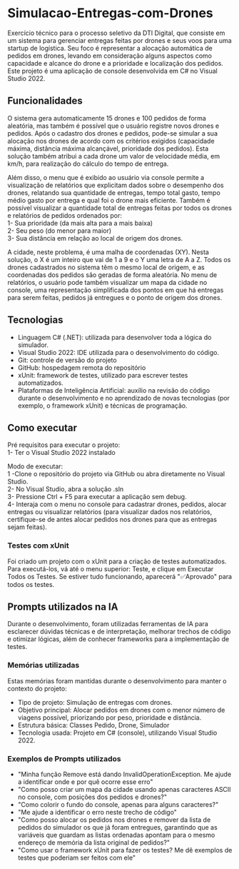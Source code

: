 # Simulacao-Entregas-com-Drones
Exercício técnico para o processo seletivo da DTI Digital, que consiste em um sistema para gerenciar entregas feitas por drones e seus voos para uma startup de logística. Seu foco é representar a alocação automática de pedidos em drones, levando em consideração alguns aspectos como capacidade e alcance do drone e a prioridade e localização dos pedidos. Este projeto é uma aplicação de console desenvolvida em C# no Visual Studio 2022.

## Funcionalidades
O sistema gera automaticamente 15 drones e 100 pedidos de forma aleatória, mas também é possível que o usuário registre novos drones e pedidos. Após o cadastro dos drones e pedidos, pode-se simular a sua alocação nos drones de acordo com os critérios exigidos (capacidade máxima, distância máxima alcançável, prioridade dos pedidos). Esta solução também atribui a cada drone um valor de velocidade média, em km/h, para realização do cálculo do tempo de entrega.

Além disso, o menu que é exibido ao usuário via console permite a visualização de relatórios que explicitam dados sobre o desempenho dos drones, relatando sua quantidade de entregas, tempo total gasto, tempo médio gasto por entrega e qual foi o drone mais eficiente. Também é possível visualizar a quantidade total de entregas feitas por todos os drones e relatórios de pedidos ordenados por:  
1- Sua prioridade (da mais alta para a mais baixa)  
2- Seu peso (do menor para maior)  
3- Sua distância em relação ao local de origem dos drones.  
 
A cidade, neste problema, é uma malha de coordenadas (XY). Nesta solução, o X é um inteiro que vai de 1 a 9 e o Y uma letra de A a Z. Todos os drones cadastrados no sistema têm o mesmo local de origem, e as coordenadas dos pedidos são geradas de forma aleatória. No menu de relatórios, o usuário pode também visualizar um mapa da cidade no console, uma representação simplificada dos pontos em que há entregas para serem feitas, pedidos já entregues e o ponto de origem dos drones.   


## Tecnologias
- Linguagem C# (.NET): utilizada para desenvolver toda a lógica do simulador.  
- Visual Studio 2022: IDE utilizada para o desenvolvimento do código.  
- Git: controle de versão do projeto  
- GitHub: hospedagem remota do repositório  
- xUnit: framework de testes, utilizado para escrever testes automatizados.  
- Plataformas de Inteligência Artificial: auxílio na revisão do código durante o desenvolvimento e no aprendizado de novas tecnologias (por exemplo, o framework xUnit) e técnicas de programação.  

## Como executar
Pré requisitos para executar o projeto:  
1- Ter o Visual Studio 2022 instalado

Modo de executar:  
1 -Clone o repositório do projeto via GitHub ou abra diretamente no Visual Studio.  
2- No Visual Studio, abra a solução .sln  
3- Pressione Ctrl + F5 para executar a aplicação sem debug.    
4- Interaja com o menu no console para cadastrar drones, pedidos, alocar entregas ou visualizar relatórios (para visualizar dados nos relatórios, certifique-se de antes alocar pedidos nos drones para que as entregas sejam feitas). 

### Testes com xUnit
Foi criado um projeto com o xUnit para a criação de testes automatizados. Para executá-los, vá até o menu superior: Teste, e clique em Executar Todos os Testes. Se estiver tudo funcionando, aparecerá "✅Aprovado" para todos os testes.

## Prompts utilizados na IA
Durante o desenvolvimento, foram utilizadas ferramentas de IA para esclarecer dúvidas técnicas e de interpretação, melhorar trechos de código e otimizar lógicas, além de conhecer frameworks para a implementação de testes.  

 ### Memórias utilizadas
 Estas memórias foram mantidas durante o desenvolvimento para manter o contexto do projeto:  
- Tipo de projeto: Simulação de entregas com drones.  
- Objetivo principal: Alocar pedidos em drones com o menor número de viagens possível, priorizando por peso, prioridade e distância.  
- Estrutura básica: Classes Pedido, Drone, Simulador  
- Tecnologia usada: Projeto em C# (console), utilizando Visual Studio 2022.

### Exemplos de Prompts utilizados
- "Minha função Remove está dando InvalidOperationException. Me ajude a identificar onde e por quê ocorre esse erro"  
- "Como posso criar um mapa da cidade usando apenas caracteres ASCII no console, com posições dos pedidos e drones?"
- "Como colorir o fundo do console, apenas para alguns caracteres?"
- "Me ajude a identificar o erro neste trecho de código"
- "Como posso alocar os pedidos nos drones e remover da lista de pedidos do simulador os que já foram entregues, garantindo que as variáveis que guardam as listas ordenadas apontam para o mesmo endereço de memória da lista original de pedidos?"
- "Como usar o framework xUnit para fazer os testes? Me dê exemplos de testes que poderiam ser feitos com ele"  

